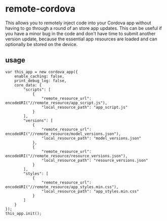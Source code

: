 # remote-cordova
This allows you to remotely inject code into your Cordova app without having to go through a round of an store app updates. This can be useful if you have a minor bug in the code and don't have time to submit another version update, because the essential app resources are loaded and can optionally be stored on the device.

## usage

>
    var this_app = new cordova_app({
        enable_caching: false,
        print_debug_log: false,
        core_data: {
            "scripts": [
                {
                    "remote_resource_url": encodeURI("//remote_resource/app_script.js"),
                    "local_resource_path": "app_script.js"
                }
            ],
            "versions": [
                {
                    "remote_resource_url": encodeURI("//remote_resource/model_versions.json"),
                    "local_resource_path": "model_versions.json"
                },
                {
                    "remote_resource_url": encodeURI("//remote_resource/resource_versions.json"),
                    "local_resource_path": "resource_versions.json"
                }
            ],
            "styles": [
                {
                    "remote_resource_url": encodeURI("//remote_resource/app_styles.min.css"),
                    "local_resource_path": "app_styles.min.css"
                }
            ]
        }
    });
    this_app.init();
